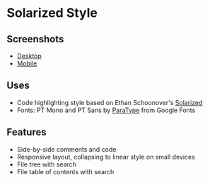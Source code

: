 # Solarized Style

## Screenshots

- [Desktop](https://f.cloud.github.com/assets/20063/2001634/54d146ec-85be-11e3-9085-3b427996fe46.png)
- [Mobile](https://f.cloud.github.com/assets/20063/2001640/ae444f94-85be-11e3-9898-269e49bb0c98.png)

## Uses

- Code highlighting style based on Ethan Schoonover's [Solarized](http://ethanschoonover.com/solarized)
- Fonts: PT Mono and PT Sans by [ParaType](http://www.paratype.com/public/) from Google Fonts

## Features

- Side-by-side comments and code
- Responsive layout, collapsing to linear style on small devices
- File tree with search
- File table of contents with search
